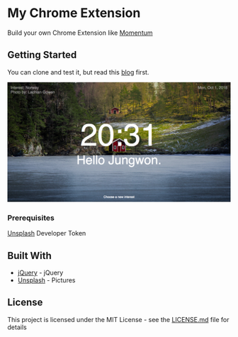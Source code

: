 # My Chrome Extension

Build your own Chrome Extension like [Momentum](https://momentumdash.com)

## Getting Started

You can clone and test it, but read this [blog](https://medium.com/@thejungwon/best-html-css-javascript-practice-chrome-extension-ae4e5e7839e?source=friends_link&sk=27380b4f56a7af59e1a16eb4c1b7153b) first.

![sample](./sample.png)


### Prerequisites

[Unsplash](https://unsplash.com/developers) Developer Token


## Built With

* [jQuery](https://jquery.com/) - jQuery
* [Unsplash](https://unsplash.com/) - Pictures



## License
This project is licensed under the MIT License - see the [LICENSE.md](LICENSE.md) file for details

